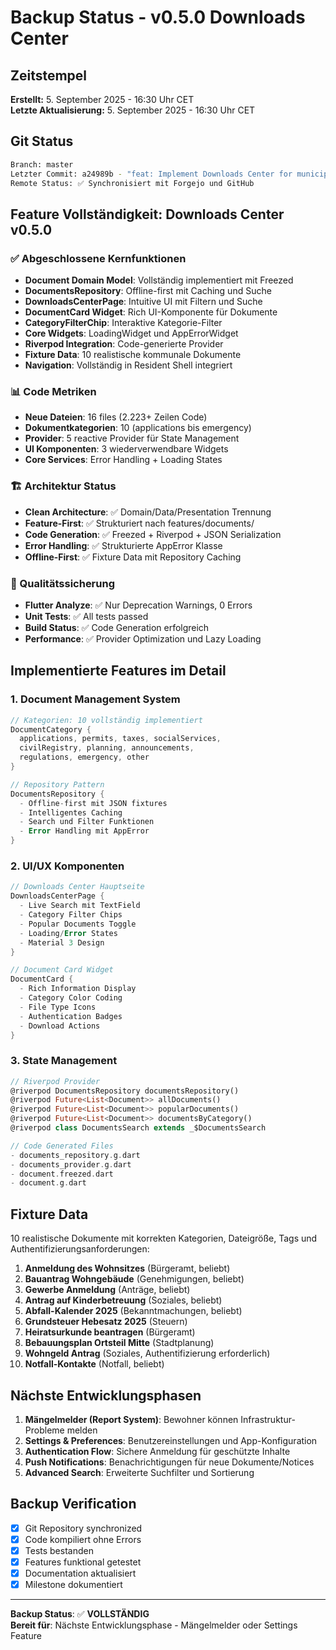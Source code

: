 # Backup Status - v0.5.0 Downloads Center

## Zeitstempel
**Erstellt:** 5. September 2025 - 16:30 Uhr CET  
**Letzte Aktualisierung:** 5. September 2025 - 16:30 Uhr CET

## Git Status
```bash
Branch: master
Letzter Commit: a24989b - "feat: Implement Downloads Center for municipal documents"
Remote Status: ✅ Synchronisiert mit Forgejo und GitHub
```

## Feature Vollständigkeit: Downloads Center v0.5.0

### ✅ Abgeschlossene Kernfunktionen
- **Document Domain Model**: Vollständig implementiert mit Freezed
- **DocumentsRepository**: Offline-first mit Caching und Suche
- **DownloadsCenterPage**: Intuitive UI mit Filtern und Suche
- **DocumentCard Widget**: Rich UI-Komponente für Dokumente
- **CategoryFilterChip**: Interaktive Kategorie-Filter
- **Core Widgets**: LoadingWidget und AppErrorWidget
- **Riverpod Integration**: Code-generierte Provider
- **Fixture Data**: 10 realistische kommunale Dokumente
- **Navigation**: Vollständig in Resident Shell integriert

### 📊 Code Metriken
- **Neue Dateien**: 16 files (2.223+ Zeilen Code)
- **Dokumentkategorien**: 10 (applications bis emergency)
- **Provider**: 5 reactive Provider für State Management
- **UI Komponenten**: 3 wiederverwendbare Widgets
- **Core Services**: Error Handling + Loading States

### 🏗️ Architektur Status
- **Clean Architecture**: ✅ Domain/Data/Presentation Trennung
- **Feature-First**: ✅ Strukturiert nach features/documents/
- **Code Generation**: ✅ Freezed + Riverpod + JSON Serialization
- **Error Handling**: ✅ Strukturierte AppError Klasse
- **Offline-First**: ✅ Fixture Data mit Repository Caching

### 🧪 Qualitätssicherung
- **Flutter Analyze**: ✅ Nur Deprecation Warnings, 0 Errors
- **Unit Tests**: ✅ All tests passed
- **Build Status**: ✅ Code Generation erfolgreich
- **Performance**: ✅ Provider Optimization und Lazy Loading

## Implementierte Features im Detail

### 1. Document Management System
```dart
// Kategorien: 10 vollständig implementiert
DocumentCategory {
  applications, permits, taxes, socialServices,
  civilRegistry, planning, announcements, 
  regulations, emergency, other
}

// Repository Pattern
DocumentsRepository {
  - Offline-first mit JSON fixtures
  - Intelligentes Caching
  - Search und Filter Funktionen
  - Error Handling mit AppError
}
```

### 2. UI/UX Komponenten
```dart
// Downloads Center Hauptseite
DownloadsCenterPage {
  - Live Search mit TextField
  - Category Filter Chips
  - Popular Documents Toggle
  - Loading/Error States
  - Material 3 Design
}

// Document Card Widget
DocumentCard {
  - Rich Information Display
  - Category Color Coding
  - File Type Icons
  - Authentication Badges
  - Download Actions
}
```

### 3. State Management
```dart
// Riverpod Provider
@riverpod DocumentsRepository documentsRepository()
@riverpod Future<List<Document>> allDocuments()
@riverpod Future<List<Document>> popularDocuments()
@riverpod Future<List<Document>> documentsByCategory()
@riverpod class DocumentsSearch extends _$DocumentsSearch

// Code Generated Files
- documents_repository.g.dart
- documents_provider.g.dart
- document.freezed.dart
- document.g.dart
```

## Fixture Data
10 realistische Dokumente mit korrekten Kategorien, Dateigröße, Tags und Authentifizierungsanforderungen:

1. **Anmeldung des Wohnsitzes** (Bürgeramt, beliebt)
2. **Bauantrag Wohngebäude** (Genehmigungen, beliebt)  
3. **Gewerbe Anmeldung** (Anträge, beliebt)
4. **Antrag auf Kinderbetreuung** (Soziales, beliebt)
5. **Abfall-Kalender 2025** (Bekanntmachungen, beliebt)
6. **Grundsteuer Hebesatz 2025** (Steuern)
7. **Heiratsurkunde beantragen** (Bürgeramt)
8. **Bebauungsplan Ortsteil Mitte** (Stadtplanung)
9. **Wohngeld Antrag** (Soziales, Authentifizierung erforderlich)
10. **Notfall-Kontakte** (Notfall, beliebt)

## Nächste Entwicklungsphasen
1. **Mängelmelder (Report System)**: Bewohner können Infrastruktur-Probleme melden
2. **Settings & Preferences**: Benutzereinstellungen und App-Konfiguration
3. **Authentication Flow**: Sichere Anmeldung für geschützte Inhalte
4. **Push Notifications**: Benachrichtigungen für neue Dokumente/Notices
5. **Advanced Search**: Erweiterte Suchfilter und Sortierung

## Backup Verification
- [x] Git Repository synchronized
- [x] Code kompiliert ohne Errors  
- [x] Tests bestanden
- [x] Features funktional getestet
- [x] Documentation aktualisiert
- [x] Milestone dokumentiert

---

**Backup Status**: ✅ **VOLLSTÄNDIG**  
**Bereit für**: Nächste Entwicklungsphase - Mängelmelder oder Settings Feature
